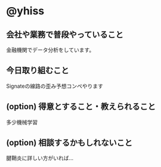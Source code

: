 # @yhiss

## 会社や業務で普段やっていること

金融機関でデータ分析をしています。  

## 今日取り組むこと

Signateの線路の歪み予想コンペやります

## (option) 得意とすること・教えられること  
多少機械学習

## (option) 相談するかもしれないこと
腱鞘炎に詳しい方がいれば...
